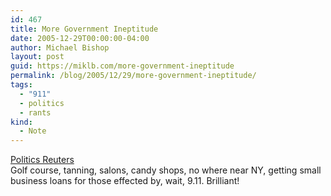 ```yaml
---
id: 467
title: More Government Ineptitude
date: 2005-12-29T00:00:00-04:00
author: Michael Bishop
layout: post
guid: https://miklb.com/more-government-ineptitude
permalink: /blog/2005/12/29/more-government-ineptitude/
tags:
  - "911"
  - politics
  - rants
kind:
  - Note
---
```

<p><a href="http://go.reuters.com/newsArticle.jhtml?type=politicsNews&storyID=10715964&src=rss/ElectionCoverage">Politics Reuters</a><br />
Golf course, tanning, salons, candy shops, no where near NY, getting small business loans for those effected by, wait, 9.11.  Brilliant!</p>